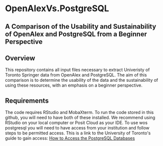 # OpenAlexVs.PostgreSQL

## A Comparison of the Usability and Sustainability of OpenAlex and PostgreSQL from a Beginner Perspective

## Overview
This repository contains all input files necessary to extract Univeristy of Toronto Springer data from OpenAlex and PostgreSQL. The aim of this comparison is to determine the usability of the data and the sustainability of using these resources, with an emphasis on a beginner perspective.

## Requirements
The code requires RStudio and MobaXterm. To run the code stored in this github, you will need to have both of these installed. We recommend using RStudio on your local computer or Posit Cloud as your IDE. To use wos postgresql you will need to have access from your institution and follow steps to be permitted access. This is a link to the University of Toronto's guide to gain access: [How to Access the PostgreSQL Databases](https://mdl.library.utoronto.ca/technology/tutorials/how-access-postgresql-databases)


